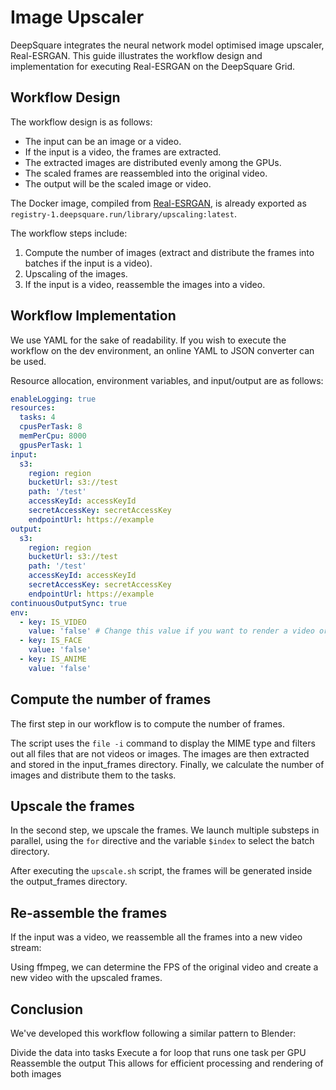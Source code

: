 # Image Upscaler

DeepSquare integrates the neural network model optimised image upscaler, Real-ESRGAN. This guide illustrates the workflow design and implementation for executing Real-ESRGAN on the DeepSquare Grid.

## Workflow Design

The workflow design is as follows:

- The input can be an image or a video.
- If the input is a video, the frames are extracted.
- The extracted images are distributed evenly among the GPUs.
- The scaled frames are reassembled into the original video.
- The output will be the scaled image or video.

The Docker image, compiled from [Real-ESRGAN](https://github.com/xinntao/Real-ESRGAN), is already exported as `registry-1.deepsquare.run/library/upscaling:latest`.

The workflow steps include:

1. Compute the number of images (extract and distribute the frames into batches if the input is a video).
2. Upscaling of the images.
3. If the input is a video, reassemble the images into a video.

## Workflow Implementation

We use YAML for the sake of readability. If you wish to execute the workflow on the dev environment, an online YAML to JSON converter can be used.

Resource allocation, environment variables, and input/output are as follows:

```yaml
enableLogging: true
resources:
  tasks: 4
  cpusPerTask: 8
  memPerCpu: 8000
  gpusPerTask: 1
input:
  s3:
    region: region
    bucketUrl: s3://test
    path: '/test'
    accessKeyId: accessKeyId
    secretAccessKey: secretAccessKey
    endpointUrl: https://example
output:
  s3:
    region: region
    bucketUrl: s3://test
    path: '/test'
    accessKeyId: accessKeyId
    secretAccessKey: secretAccessKey
    endpointUrl: https://example
continuousOutputSync: true
env:
  - key: IS_VIDEO
    value: 'false' # Change this value if you want to render a video or an image
  - key: IS_FACE
    value: 'false'
  - key: IS_ANIME
    value: 'false'
```

## Compute the number of frames

The first step in our workflow is to compute the number of frames.

The script uses the `file -i` command to display the MIME type and filters out all files that are not videos or images. The images are then extracted and stored in the input_frames directory. Finally, we calculate the number of images and distribute them to the tasks.

## Upscale the frames

In the second step, we upscale the frames. We launch multiple substeps in parallel, using the `for` directive and the variable `$index` to select the batch directory.

After executing the `upscale.sh` script, the frames will be generated inside the output_frames directory.

## Re-assemble the frames

If the input was a video, we reassemble all the frames into a new video stream:

Using ffmpeg, we can determine the FPS of the original video and create a new video with the upscaled frames.

## Conclusion

We've developed this workflow following a similar pattern to Blender:

Divide the data into tasks
Execute a for loop that runs one task per GPU
Reassemble the output
This allows for efficient processing and rendering of both images
